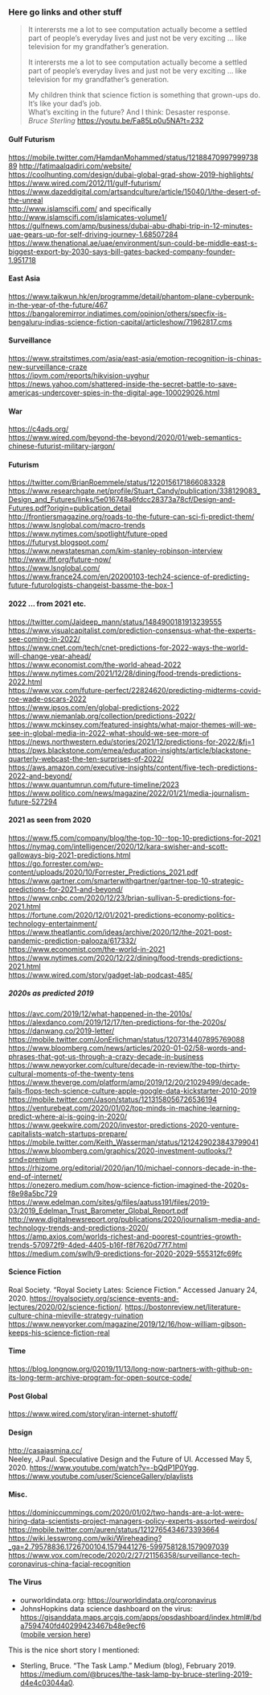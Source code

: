 ### Here go links and other stuff

> It interersts me a lot to see computation actually become a settled part of people’s everyday lives and just not be very exciting … like television for my grandfather’s generation.  
>  
>It interersts me a lot to see computation actually become a settled part of people’s everyday lives and just not be very exciting … like television for my grandfather’s generation.  
 > 
>My children think that science fiction is something that grown-ups do. It’s like your dad’s job.  
What’s exciting in the future? And I think: Desaster response.  
_Bruce Sterling_
https://youtu.be/Fa85Lp0u5NA?t=232

#### Gulf Futurism
https://mobile.twitter.com/HamdanMohammed/status/1218847099799973889
http://fatimaalqadiri.com/website/  
https://coolhunting.com/design/dubai-global-grad-show-2019-highlights/  
https://www.wired.com/2012/11/gulf-futurism/  
https://www.dazeddigital.com/artsandculture/article/15040/1/the-desert-of-the-unreal  
http://www.islamscifi.com/ and specifically http://www.islamscifi.com/islamicates-volume1/  
https://gulfnews.com/amp/business/dubai-abu-dhabi-trip-in-12-minutes-uae-gears-up-for-self-driving-journey-1.68507284  
https://www.thenational.ae/uae/environment/sun-could-be-middle-east-s-biggest-export-by-2030-says-bill-gates-backed-company-founder-1.951718  


#### East Asia
https://www.taikwun.hk/en/programme/detail/phantom-plane-cyberpunk-in-the-year-of-the-future/467  
https://bangaloremirror.indiatimes.com/opinion/others/specfix-is-bengaluru-indias-science-fiction-capital/articleshow/71962817.cms  


#### Surveillance
https://www.straitstimes.com/asia/east-asia/emotion-recognition-is-chinas-new-surveillance-craze  
https://ipvm.com/reports/hikvision-uyghur  
https://news.yahoo.com/shattered-inside-the-secret-battle-to-save-americas-undercover-spies-in-the-digital-age-100029026.html  

#### War
https://c4ads.org/  
https://www.wired.com/beyond-the-beyond/2020/01/web-semantics-chinese-futurist-military-jargon/  

#### Futurism

https://twitter.com/BrianRoemmele/status/1220156171866083328
https://www.researchgate.net/profile/Stuart_Candy/publication/338129083_Design_and_Futures/links/5e016748a6fdcc28373a78cf/Design-and-Futures.pdf?origin=publication_detail  
http://frontiersmagazine.org/roads-to-the-future-can-sci-fi-predict-them/  
https://www.lsnglobal.com/macro-trends  
https://www.nytimes.com/spotlight/future-oped  
https://futuryst.blogspot.com/  
https://www.newstatesman.com/kim-stanley-robinson-interview  
http://www.iftf.org/future-now/  
https://www.lsnglobal.com/  
https://www.france24.com/en/20200103-tech24-science-of-predicting-future-futurologists-changeist-bassme-the-box-1  

#### 2022 ... from 2021 etc.
https://twitter.com/Jaideep_mann/status/1484900181913239555  
https://www.visualcapitalist.com/prediction-consensus-what-the-experts-see-coming-in-2022/  
https://www.cnet.com/tech/cnet-predictions-for-2022-ways-the-world-will-change-year-ahead/  
https://www.economist.com/the-world-ahead-2022  
https://www.nytimes.com/2021/12/28/dining/food-trends-predictions-2022.html  
https://www.vox.com/future-perfect/22824620/predicting-midterms-covid-roe-wade-oscars-2022  
https://www.ipsos.com/en/global-predictions-2022  
https://www.niemanlab.org/collection/predictions-2022/  
https://www.mckinsey.com/featured-insights/what-major-themes-will-we-see-in-global-media-in-2022-what-should-we-see-more-of  
https://news.northwestern.edu/stories/2021/12/predictions-for-2022/&fj=1  
https://pws.blackstone.com/emea/education-insights/article/blackstone-quarterly-webcast-the-ten-surprises-of-2022/  
https://aws.amazon.com/executive-insights/content/five-tech-predictions-2022-and-beyond/  
https://www.quantumrun.com/future-timeline/2023  
https://www.politico.com/news/magazine/2022/01/21/media-journalism-future-527294  


#### 2021 as seen from 2020
https://www.f5.com/company/blog/the-top-10--top-10-predictions-for-2021  
https://nymag.com/intelligencer/2020/12/kara-swisher-and-scott-galloways-big-2021-predictions.html  
https://go.forrester.com/wp-content/uploads/2020/10/Forrester_Predictions_2021.pdf  
https://www.gartner.com/smarterwithgartner/gartner-top-10-strategic-predictions-for-2021-and-beyond/  
https://www.cnbc.com/2020/12/23/brian-sullivan-5-predictions-for-2021.html  
https://fortune.com/2020/12/01/2021-predictions-economy-politics-technology-entertainment/  
https://www.theatlantic.com/ideas/archive/2020/12/the-2021-post-pandemic-prediction-palooza/617332/  
https://www.economist.com/the-world-in-2021  
https://www.nytimes.com/2020/12/22/dining/food-trends-predictions-2021.html  
https://www.wired.com/story/gadget-lab-podcast-485/  


##### 2020s as predicted 2019
https://avc.com/2019/12/what-happened-in-the-2010s/  
https://alexdanco.com/2019/12/17/ten-predictions-for-the-2020s/ 
https://danwang.co/2019-letter/  
https://mobile.twitter.com/JonErlichman/status/1207314407895769088  
https://www.bloomberg.com/news/articles/2020-01-02/58-words-and-phrases-that-got-us-through-a-crazy-decade-in-business  
https://www.newyorker.com/culture/decade-in-review/the-top-thirty-cultural-moments-of-the-twenty-tens  
https://www.theverge.com/platform/amp/2019/12/20/21029499/decade-fails-flops-tech-science-culture-apple-google-data-kickstarter-2010-2019  
https://mobile.twitter.com/Jason/status/1213158056726536194  
https://venturebeat.com/2020/01/02/top-minds-in-machine-learning-predict-where-ai-is-going-in-2020/  
https://www.geekwire.com/2020/investor-predictions-2020-venture-capitalists-watch-startups-prepare/  
https://mobile.twitter.com/Keith_Wasserman/status/1212429023843799041  
https://www.bloomberg.com/graphics/2020-investment-outlooks/?srnd=premium  
https://rhizome.org/editorial/2020/jan/10/michael-connors-decade-in-the-end-of-internet/  
https://onezero.medium.com/how-science-fiction-imagined-the-2020s-f8e98a5bc729  
https://www.edelman.com/sites/g/files/aatuss191/files/2019-03/2019_Edelman_Trust_Barometer_Global_Report.pdf  
http://www.digitalnewsreport.org/publications/2020/journalism-media-and-technology-trends-and-predictions-2020/  
https://amp.axios.com/worlds-richest-and-poorest-countries-growth-trends-570972f9-4ded-4405-b16f-f8f7620d77f7.html  
https://medium.com/swlh/9-predictions-for-2020-2029-555312fc69fc  

#### Science Fiction
Roal Society. “Royal Society Lates: Science Fiction.” Accessed January 24, 2020. https://royalsociety.org/science-events-and-lectures/2020/02/science-fiction/.
https://bostonreview.net/literature-culture-china-mieville-strategy-ruination  
https://www.newyorker.com/magazine/2019/12/16/how-william-gibson-keeps-his-science-fiction-real  

#### Time
https://blog.longnow.org/02019/11/13/long-now-partners-with-github-on-its-long-term-archive-program-for-open-source-code/  

#### Post Global
https://www.wired.com/story/iran-internet-shutoff/  

#### Design
http://casajasmina.cc/  
Neeley, J.Paul. Speculative Design and the Future of UI. Accessed May 5, 2020. https://www.youtube.com/watch?v=-bQdP1P0Ygg.  
https://www.youtube.com/user/ScienceGallery/playlists


#### Misc.
https://dominiccummings.com/2020/01/02/two-hands-are-a-lot-were-hiring-data-scientists-project-managers-policy-experts-assorted-weirdos/  
https://mobile.twitter.com/auren/status/1212765434673393664  
https://wiki.lesswrong.com/wiki/Wireheading?_ga=2.79578836.1726700104.1579441276-599758128.1579097039  
https://www.vox.com/recode/2020/2/27/21156358/surveillance-tech-coronavirus-china-facial-recognition

#### The Virus
- ourworldindata.org: https://ourworldindata.org/coronavirus
- JohnsHopkins data science dashboard on the virus: https://gisanddata.maps.arcgis.com/apps/opsdashboard/index.html#/bda7594740fd40299423467b48e9ecf6  
([mobile version here](https://www.arcgis.com/apps/opsdashboard/index.html#/85320e2ea5424dfaaa75ae62e5c06e61))  
  
This is the nice short story I mentioned:
- Sterling, Bruce. “The Task Lamp.” Medium (blog), February 2019. https://medium.com/@bruces/the-task-lamp-by-bruce-sterling-2019-d4e4c03044a0.


